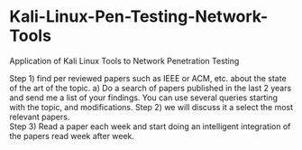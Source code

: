 # Kali-Linux-Pen-Testing-Network-Tools
Application of Kali Linux Tools to Network Penetration Testing

Step 1) find per reviewed papers such as IEEE or ACM, etc. about the state of the art of the topic. 
  a) Do a search of papers published in the last 2 years and send me a list of your findings.  You can use several queries starting with the topic, and modifications.
Step 2) we will discuss it a select the most relevant papers.  
Step 3) Read a paper each week and start doing an intelligent integration of the papers read week after week.
